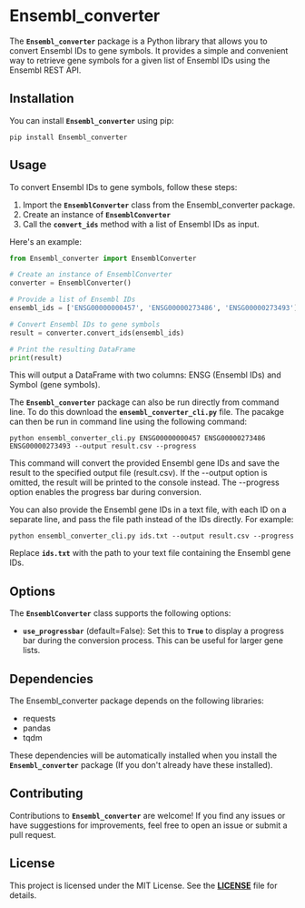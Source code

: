 # **Ensembl_converter**

The **`Ensembl_converter`** package is a Python library that allows you to convert Ensembl IDs to gene symbols. It provides a simple and convenient way to retrieve gene symbols for a given list of Ensembl IDs using the Ensembl REST API.

## **Installation**

You can install **`Ensembl_converter`** using pip:

```console
pip install Ensembl_converter
```

## **Usage**
To convert Ensembl IDs to gene symbols, follow these steps:

1. Import the **`EnsemblConverter`** class from the Ensembl_converter package.
2. Create an instance of **`EnsemblConverter`**
3. Call the **`convert_ids`** method with a list of Ensembl IDs as input.

Here's an example:

```python
from Ensembl_converter import EnsemblConverter

# Create an instance of EnsemblConverter
converter = EnsemblConverter()

# Provide a list of Ensembl IDs
ensembl_ids = ['ENSG00000000457', 'ENSG00000273486', 'ENSG00000273493']

# Convert Ensembl IDs to gene symbols
result = converter.convert_ids(ensembl_ids)

# Print the resulting DataFrame
print(result)
```

This will output a DataFrame with two columns: ENSG (Ensembl IDs) and Symbol (gene symbols).

The **`Ensembl_converter`** package can also be run directly from command line. To do this download the **`ensembl_converter_cli.py`** file.
The pacakge can then be run in command line using the following command:

```console
python ensembl_converter_cli.py ENSG00000000457 ENSG00000273486 ENSG00000273493 --output result.csv --progress
```
This command will convert the provided Ensembl gene IDs and save the result to the specified output file (result.csv). If the --output option is omitted, the result will be printed to the console instead. The --progress option enables the progress bar during conversion.

You can also provide the Ensembl gene IDs in a text file, with each ID on a separate line, and pass the file path instead of the IDs directly. For example:

```console
python ensembl_converter_cli.py ids.txt --output result.csv --progress
```
Replace **`ids.txt`** with the path to your text file containing the Ensembl gene IDs.

## **Options**
The **`EnsemblConverter`** class supports the following options:

* **`use_progressbar`** (default=False): Set this to **`True`** to display a progress bar during the conversion process. This can be useful for larger gene lists.

## **Dependencies**
The Ensembl_converter package depends on the following libraries:

* requests
* pandas
* tqdm

These dependencies will be automatically installed when you install the **`Ensembl_converter`** package (If you don't already have these installed).

## **Contributing**
Contributions to **`Ensembl_converter`** are welcome! If you find any issues or have suggestions for improvements, feel free to open an issue or submit a pull request.

## **License**
This project is licensed under the MIT License. See the [**LICENSE**](/LICENSE) file for details.

